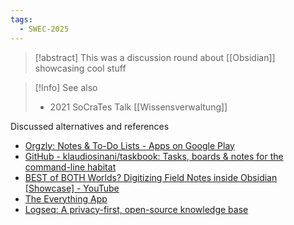 ```yaml
---
tags:
  - SWEC-2025
---
```


> [!abstract] This was a discussion round about [[Obsidian]] showcasing cool stuff

> [!Info] See also
> - 2021 SoCraTes Talk [[Wissensverwaltung]]

Discussed alternatives and references

- [Orgzly: Notes & To-Do Lists - Apps on Google Play](https://play.google.com/store/apps/details?id=com.orgzly)
- [GitHub - klaudiosinani/taskbook: Tasks, boards & notes for the command-line habitat](https://github.com/klaudiosinani/taskbook)
- [BEST of BOTH Worlds? Digitizing Field Notes inside Obsidian \[Showcase\] - YouTube](https://www.youtube.com/watch?v=9T9VL8_i1Tg)
- [The Everything App](https://anytype.io/)
- [Logseq: A privacy-first, open-source knowledge base](https://logseq.com/)
